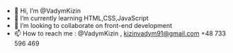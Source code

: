 - 👋 Hi, I’m @VadymKizin
- 🌱 I’m currently learning HTML,CSS,JavaScript
- 💞️ I’m looking to collaborate on front-end development
- 📫 How to reach me :
     @VadymKizin ,
     kizinvadym91@gmail.com
     +48 733 596 469

<!---
VadymKizin/VadymKizin is a ✨ special ✨ repository because its `README.md` (this file) appears on your GitHub profile.
You can click the Preview link to take a look at your changes.
--->
